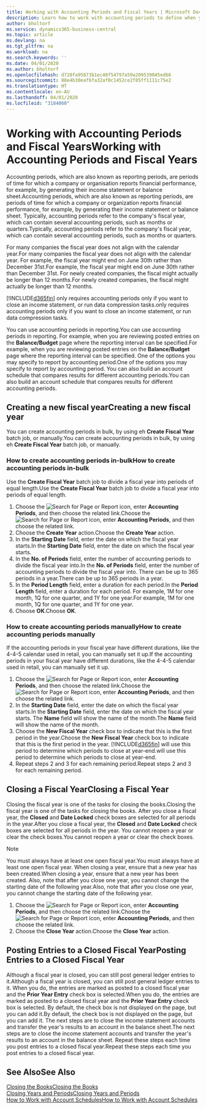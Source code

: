 ```yaml
---
title: Working with Accounting Periods and Fiscal Years | Microsoft Docs
description: Learn how to work with accounting periods to define when your company reports financial performance.
author: bholtorf
ms.service: dynamics365-business-central
ms.topic: article
ms.devlang: na
ms.tgt_pltfrm: na
ms.workload: na
ms.search.keywords: ''
ms.date: 04/01/2020
ms.author: bholtorf
ms.openlocfilehash: d720fa95873b1ec48f54797a59a209539045ed66
ms.sourcegitcommit: 88e4b30eaf6fa32af0c1452ce2f85ff1111c75e2
ms.translationtype: HT
ms.contentlocale: en-AU
ms.lasthandoff: 04/01/2020
ms.locfileid: "3184060"
---
```

# <a name="working-with-accounting-periods-and-fiscal-years"></a><span data-ttu-id="c0c54-103">Working with Accounting Periods and Fiscal Years</span><span class="sxs-lookup"><span data-stu-id="c0c54-103">Working with Accounting Periods and Fiscal Years</span></span>
<span data-ttu-id="c0c54-104">Accounting periods, which are also known as reporting periods, are periods of time for which a company or organisation reports financial performance, for example, by generating their income statement or balance sheet.</span><span class="sxs-lookup"><span data-stu-id="c0c54-104">Accounting periods, which are also known as reporting periods, are periods of time for which a company or organization reports financial performance, for example, by generating their income statement or balance sheet.</span></span> <span data-ttu-id="c0c54-105">Typically, accounting periods refer to the company's fiscal year, which can contain several accounting periods, such as months or quarters.</span><span class="sxs-lookup"><span data-stu-id="c0c54-105">Typically, accounting periods refer to the company's fiscal year, which can contain several accounting periods, such as months or quarters.</span></span>

<span data-ttu-id="c0c54-106">For many companies the fiscal year does not align with the calendar year.</span><span class="sxs-lookup"><span data-stu-id="c0c54-106">For many companies the fiscal year does not align with the calendar year.</span></span> <span data-ttu-id="c0c54-107">For example, the fiscal year might end on June 30th rather than December 31st.</span><span class="sxs-lookup"><span data-stu-id="c0c54-107">For example, the fiscal year might end on June 30th rather than December 31st.</span></span> <span data-ttu-id="c0c54-108">For newly created companies, the fiscal might actually be longer than 12 months.</span><span class="sxs-lookup"><span data-stu-id="c0c54-108">For newly created companies, the fiscal might actually be longer than 12 months.</span></span> 

[!INCLUDE[d365fin](includes/d365fin_md.md)] <span data-ttu-id="c0c54-109">only requires accounting periods only if you want to close an income statement, or run data compression tasks.</span><span class="sxs-lookup"><span data-stu-id="c0c54-109">only requires accounting periods only if you want to close an income statement, or run data compression tasks.</span></span> 

<span data-ttu-id="c0c54-110">You can use accounting periods in reporting.</span><span class="sxs-lookup"><span data-stu-id="c0c54-110">You can use accounting periods in reporting.</span></span> <span data-ttu-id="c0c54-111">For example, when you are reviewing posted entries on the **Balance/Budget** page where the reporting interval can be specified.</span><span class="sxs-lookup"><span data-stu-id="c0c54-111">For example, when you are reviewing posted entries on the **Balance/Budget** page where the reporting interval can be specified.</span></span> <span data-ttu-id="c0c54-112">One of the options you may specify to report by accounting period.</span><span class="sxs-lookup"><span data-stu-id="c0c54-112">One of the options you may specify to report by accounting period.</span></span> <span data-ttu-id="c0c54-113">You can also build an account schedule that compares results for different accounting periods.</span><span class="sxs-lookup"><span data-stu-id="c0c54-113">You can also build an account schedule that compares results for different accounting periods.</span></span>

## <a name="creating-a-new-fiscal-year"></a><span data-ttu-id="c0c54-114">Creating a new fiscal year</span><span class="sxs-lookup"><span data-stu-id="c0c54-114">Creating a new fiscal year</span></span>
<span data-ttu-id="c0c54-115">You can create accounting periods in bulk, by using eh **Create Fiscal Year** batch job, or manually.</span><span class="sxs-lookup"><span data-stu-id="c0c54-115">You can create accounting periods in bulk, by using eh **Create Fiscal Year** batch job, or manually.</span></span>

### <a name="how-to-create-accounting-periods-in-bulk"></a><span data-ttu-id="c0c54-116">How to create accounting periods in-bulk</span><span class="sxs-lookup"><span data-stu-id="c0c54-116">How to create accounting periods in-bulk</span></span>
<span data-ttu-id="c0c54-117">Use the **Create Fiscal Year** batch job to divide a fiscal year into periods of equal length.</span><span class="sxs-lookup"><span data-stu-id="c0c54-117">Use the **Create Fiscal Year** batch job to divide a fiscal year into periods of equal length.</span></span>  

1. <span data-ttu-id="c0c54-118">Choose the ![Search for Page or Report](media/ui-search/search_small.png "Search for Page or Report icon") icon, enter **Accounting Periods**, and then choose the related link.</span><span class="sxs-lookup"><span data-stu-id="c0c54-118">Choose the ![Search for Page or Report](media/ui-search/search_small.png "Search for Page or Report icon") icon, enter **Accounting Periods**, and then choose the related link.</span></span>  
2. <span data-ttu-id="c0c54-119">Choose the **Create Year** action.</span><span class="sxs-lookup"><span data-stu-id="c0c54-119">Choose the **Create Year** action.</span></span>  <!--What about the Scheduling option? Should we mention that? There's also the Report Output Type field...-->
3. <span data-ttu-id="c0c54-120">In the **Starting Date** field, enter the date on which the fiscal year starts.</span><span class="sxs-lookup"><span data-stu-id="c0c54-120">In the **Starting Date** field, enter the date on which the fiscal year starts.</span></span>  
4. <span data-ttu-id="c0c54-121">In the **No. of Periods** field, enter the number of accounting periods to divide the fiscal year into.</span><span class="sxs-lookup"><span data-stu-id="c0c54-121">In the **No. of Periods** field, enter the number of accounting periods to divide the fiscal year into.</span></span> <span data-ttu-id="c0c54-122">There can be up to 365 periods in a year.</span><span class="sxs-lookup"><span data-stu-id="c0c54-122">There can be up to 365 periods in a year.</span></span>  
5. <span data-ttu-id="c0c54-123">In the **Period Length** field, enter a duration for each period.</span><span class="sxs-lookup"><span data-stu-id="c0c54-123">In the **Period Length** field, enter a duration for each period.</span></span> <span data-ttu-id="c0c54-124">For example, 1M for one month, 1Q for one quarter, and 1Y for one year.</span><span class="sxs-lookup"><span data-stu-id="c0c54-124">For example, 1M for one month, 1Q for one quarter, and 1Y for one year.</span></span>  
6. <span data-ttu-id="c0c54-125">Choose **OK**.</span><span class="sxs-lookup"><span data-stu-id="c0c54-125">Choose **OK**.</span></span>  

### <a name="how-to-create-accounting-periods-manually"></a><span data-ttu-id="c0c54-126">How to create accounting periods manually</span><span class="sxs-lookup"><span data-stu-id="c0c54-126">How to create accounting periods manually</span></span>
<span data-ttu-id="c0c54-127">If the accounting periods in your fiscal year have different durations, like the 4-4-5 calendar used in retail, you can manually set it up.</span><span class="sxs-lookup"><span data-stu-id="c0c54-127">If the accounting periods in your fiscal year have different durations, like the 4-4-5 calendar used in retail, you can manually set it up.</span></span>  
  
1. <span data-ttu-id="c0c54-128">Choose the ![Search for Page or Report](media/ui-search/search_small.png "Search for Page or Report icon") icon, enter **Accounting Periods**, and then choose the related link.</span><span class="sxs-lookup"><span data-stu-id="c0c54-128">Choose the ![Search for Page or Report](media/ui-search/search_small.png "Search for Page or Report icon") icon, enter **Accounting Periods**, and then choose the related link.</span></span>  
2. <span data-ttu-id="c0c54-129">In the **Starting Date** field, enter the date on which the fiscal year starts.</span><span class="sxs-lookup"><span data-stu-id="c0c54-129">In the **Starting Date** field, enter the date on which the fiscal year starts.</span></span> <span data-ttu-id="c0c54-130">The **Name** field will show the name of the month.</span><span class="sxs-lookup"><span data-stu-id="c0c54-130">The **Name** field will show the name of the month.</span></span>  
3. <span data-ttu-id="c0c54-131">Choose the **New Fiscal Year** check box to indicate that this is the first period in the year.</span><span class="sxs-lookup"><span data-stu-id="c0c54-131">Choose the **New Fiscal Year** check box to indicate that this is the first period in the year.</span></span> [!INCLUDE[d365fin](includes/d365fin_md.md)] <span data-ttu-id="c0c54-132">will use this period to determine which periods to close at year-end.</span><span class="sxs-lookup"><span data-stu-id="c0c54-132">will use this period to determine which periods to close at year-end.</span></span>
4. <span data-ttu-id="c0c54-133">Repeat steps 2 and 3 for each remaining period.</span><span class="sxs-lookup"><span data-stu-id="c0c54-133">Repeat steps 2 and 3 for each remaining period.</span></span>  

## <a name="closing-a-fiscal-year"></a><span data-ttu-id="c0c54-134">Closing a Fiscal Year</span><span class="sxs-lookup"><span data-stu-id="c0c54-134">Closing a Fiscal Year</span></span>
<span data-ttu-id="c0c54-135">Closing the fiscal year is one of the tasks for closing the books.</span><span class="sxs-lookup"><span data-stu-id="c0c54-135">Closing the fiscal year is one of the tasks for closing the books.</span></span> <span data-ttu-id="c0c54-136">After you close a fiscal year, the **Closed** and **Date Locked** check boxes are selected for all periods in the year.</span><span class="sxs-lookup"><span data-stu-id="c0c54-136">After you close a fiscal year, the **Closed** and **Date Locked** check boxes are selected for all periods in the year.</span></span> <span data-ttu-id="c0c54-137">You cannot reopen a year or clear the check boxes.</span><span class="sxs-lookup"><span data-stu-id="c0c54-137">You cannot reopen a year or clear the check boxes.</span></span>

> [!NOTE]  
>  <span data-ttu-id="c0c54-138">You must always have at least one open fiscal year.</span><span class="sxs-lookup"><span data-stu-id="c0c54-138">You must always have at least one open fiscal year.</span></span> <span data-ttu-id="c0c54-139">When closing a year, ensure that a new year has been created.</span><span class="sxs-lookup"><span data-stu-id="c0c54-139">When closing a year, ensure that a new year has been created.</span></span> <span data-ttu-id="c0c54-140">Also, note that after you close one year, you cannot change the starting date of the following year.</span><span class="sxs-lookup"><span data-stu-id="c0c54-140">Also, note that after you close one year, you cannot change the starting date of the following year.</span></span>

1. <span data-ttu-id="c0c54-141">Choose the ![Search for Page or Report](media/ui-search/search_small.png "Search for Page or Report icon") icon, enter **Accounting Periods**, and then choose the related link.</span><span class="sxs-lookup"><span data-stu-id="c0c54-141">Choose the ![Search for Page or Report](media/ui-search/search_small.png "Search for Page or Report icon") icon, enter **Accounting Periods**, and then choose the related link.</span></span>  
2. <span data-ttu-id="c0c54-142">Choose the **Close Year** action.</span><span class="sxs-lookup"><span data-stu-id="c0c54-142">Choose the **Close Year** action.</span></span>  

## <a name="posting-entries-to-a-closed-fiscal-year"></a><span data-ttu-id="c0c54-143">Posting Entries to a Closed Fiscal Year</span><span class="sxs-lookup"><span data-stu-id="c0c54-143">Posting Entries to a Closed Fiscal Year</span></span>
<span data-ttu-id="c0c54-144">Although a fiscal year is closed, you can still post general ledger entries to it.</span><span class="sxs-lookup"><span data-stu-id="c0c54-144">Although a fiscal year is closed, you can still post general ledger entries to it.</span></span> <span data-ttu-id="c0c54-145">When you do, the entries are marked as posted to a closed fiscal year and the **Prior Year Entry** check box is selected.</span><span class="sxs-lookup"><span data-stu-id="c0c54-145">When you do, the entries are marked as posted to a closed fiscal year and the **Prior Year Entry** check box is selected.</span></span> <span data-ttu-id="c0c54-146">By default, the check box is not displayed on the page, but you can add it.</span><span class="sxs-lookup"><span data-stu-id="c0c54-146">By default, the check box is not displayed on the page, but you can add it.</span></span> <span data-ttu-id="c0c54-147">The next steps are to close the income statement accounts and transfer the year's results to an account in the balance sheet.</span><span class="sxs-lookup"><span data-stu-id="c0c54-147">The next steps are to close the income statement accounts and transfer the year's results to an account in the balance sheet.</span></span> <span data-ttu-id="c0c54-148">Repeat these steps each time you post entries to a closed fiscal year.</span><span class="sxs-lookup"><span data-stu-id="c0c54-148">Repeat these steps each time you post entries to a closed fiscal year.</span></span>

## <a name="see-also"></a><span data-ttu-id="c0c54-149">See Also</span><span class="sxs-lookup"><span data-stu-id="c0c54-149">See Also</span></span>
[<span data-ttu-id="c0c54-150">Closing the Books</span><span class="sxs-lookup"><span data-stu-id="c0c54-150">Closing the Books</span></span>](year-close-books.md)  
[<span data-ttu-id="c0c54-151">Closing Years and Periods</span><span class="sxs-lookup"><span data-stu-id="c0c54-151">Closing Years and Periods</span></span>](year-close-years-periods.md)  
[<span data-ttu-id="c0c54-152">How to Work with Account Schedules</span><span class="sxs-lookup"><span data-stu-id="c0c54-152">How to Work with Account Schedules</span></span>](bi-how-work-account-schedule.md)  
  






